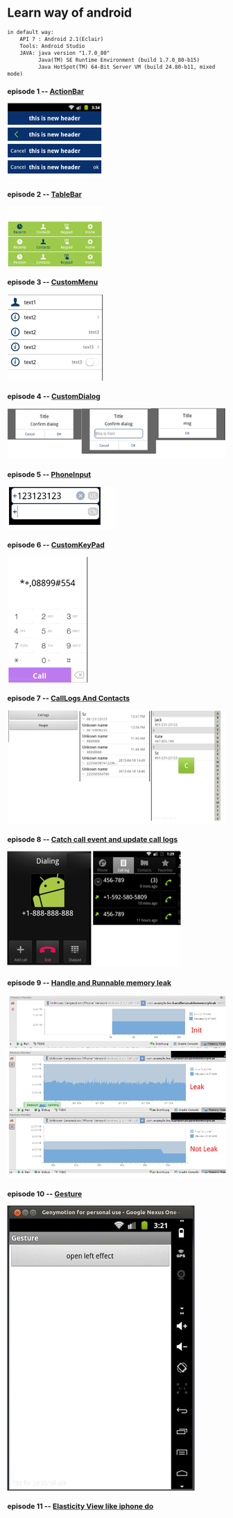 # Learn way of android 

    in default way:
        API 7 : Android 2.1(Eclair)
        Tools: Android Studio
        JAVA: java version "1.7.0_80"
              Java(TM) SE Runtime Environment (build 1.7.0_80-b15)
              Java HotSpot(TM) 64-Bit Server VM (build 24.80-b11, mixed mode)


### episode 1 -- [ActionBar](/action_bar/ "ActionBar")
![Alt text](/action_bar/sample.png)

### episode 2 -- [TableBar](/table_bar/ "ActionBar or BottomBar")
![Alt text](/table_bar/sample.png)

### episode 3 -- [CustomMenu](/custom_menu/ "Left icon, custom text and Right arrow")
![Alt text](/custom_menu/sample.png)

### episode 4 -- [CustomDialog](/custom_dialog/ "custom dialog like iphone")
![Alt text](/custom_dialog/sample.png)

### episode 5 -- [PhoneInput](/phone_input/ "custom phone input")
![Alt text](/phone_input/sample.png)

### episode 6 -- [CustomKeyPad](/custom_keypad/ "custom keypad like weixin")
![Alt text](/custom_keypad/sample.png)

### episode 7 -- [CallLogs And Contacts](/call_log_and_contacts/ "show with list view and custom items")
![Alt text](/call_log_and_contacts/sample.png)

### episode 8 -- [Catch call event and update call logs](/call_inteceptor/ "call event")
![Alt text](/call_inteceptor/sample.png)

### episode 9 -- [Handle and Runnable memory leak](/handle_runable_memory_leak/ "handle runable memory leak")
![Alt text](/handle_runable_memory_leak/sample.png)

### episode 10 -- [Gesture](/gesture/ "slide as left menu and can move left to finish activity")
![Alt text](/gesture/sample.gif)

### episode 11 -- [Elasticity View like iphone do](/call_inteceptor/ "custom call and change call logs")



